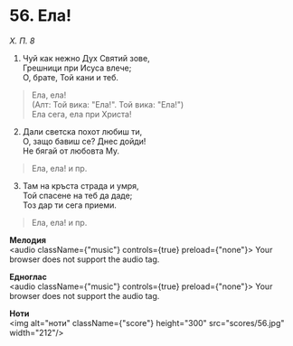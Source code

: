 # 56. Ела!

_Х. П. 8_

1. Чуй как нежно Дух Святий зове,  
Грешници при Исуса влече;  
О, брате, Той кани и теб.  

> Ела, ела!  
> (Алт: Той вика: "Ела!". Той вика: "Ела!")  
> Ела сега, ела при Христа!

2. Дали светска похот любиш ти,  
О, защо бавиш се? Днес дойди!  
Не бягай от любовта Му.  

> Ела, ела! и пр.  

3. Там на кръста страда и умря,  
Той спасене на теб да даде;  
Тоз дар ти сега приеми.  

> Ела, ела! и пр.

**Мелодия**  
<audio className={"music"} controls={true} preload={"none"}>
    <source src="mp3/56.mp3" type="audio/mpeg"/>
    Your browser does not support the audio tag.
</audio>

**Едноглас**  
<audio className={"music"} controls={true} preload={"none"}>
    <source src="transp/56.mp3" type="audio/mpeg"/>
    Your browser does not support the audio tag.
</audio>

**Ноти**  
<img alt="ноти" className={"score"} height="300" src="scores/56.jpg" width="212"/>
